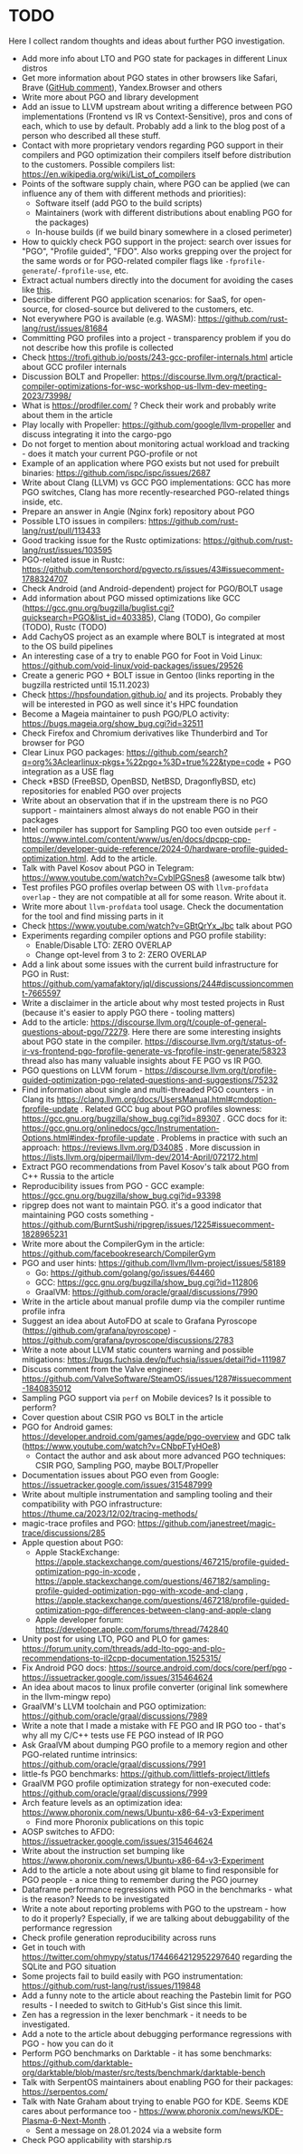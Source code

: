 # TODO

Here I collect random thoughts and ideas about further PGO investigation.

* Add more info about LTO and PGO state for packages in different Linux distros
* Get more information about PGO states in other browsers like Safari, Brave ([GitHub comment](https://github.com/brave/brave-browser/issues/20560#issuecomment-1658782341)), Yandex.Browser and others
* Write more about PGO and library development
* Add an issue to LLVM upstream about writing a difference between PGO implementations (Frontend vs IR vs Context-Sensitive), pros and cons of each, which to use by default. Probably add a link to the blog post of a person who described all these stuff.
* Contact with more proprietary vendors regarding PGO support in their compilers and PGO optimization their compilers itself before distribution to the customers. Possible compilers list: https://en.wikipedia.org/wiki/List_of_compilers
* Points of the software supply chain, where PGO can be applied (we can influence any of them with different methods and priorities):
  - Software itself (add PGO to the build scripts)
  - Maintainers (work with different distributions about enabling PGO for the packages)
  - In-house builds (if we build binary somewhere in a closed perimeter)
* How to quickly check PGO support in the project: search over issues for "PGO", "Profile guided", "FDO". Also works grepping over the project for the same words or for PGO-related compiler flags like `-fprofile-generate`/`-fprofile-use`, etc.
* Extract actual numbers directly into the document for avoiding the cases like [this](https://github.com/facebook/mariana-trench/issues/137#issuecomment-1658195725).
* Describe different PGO application scenarios: for SaaS, for open-source, for closed-source but delivered to the customers, etc.
* Not everywhere PGO is available (e.g. WASM): https://github.com/rust-lang/rust/issues/81684
* Committing PGO profiles into a project - transparency problem if you do not describe how this profile is collected
* Check https://trofi.github.io/posts/243-gcc-profiler-internals.html article about GCC profiler internals
* Discussion BOLT and Propeller: https://discourse.llvm.org/t/practical-compiler-optimizations-for-wsc-workshop-us-llvm-dev-meeting-2023/73998/
* What is https://prodfiler.com/ ? Check their work and probably write about them in the article
* Play locally with Propeller: https://github.com/google/llvm-propeller and discuss integrating it into the cargo-pgo
* Do not forget to mention about monitoring actual workload and tracking - does it match your current PGO-profile or not
* Example of an application where PGO exists but not used for prebuilt binaries: https://github.com/ispc/ispc/issues/2687
* Write about Clang (LLVM) vs GCC PGO implementations: GCC has more PGO switches, Clang has more recently-researched PGO-related things inside, etc.
* Prepare an answer in Angie (Nginx fork) repository about PGO
* Possible LTO issues in compilers: https://github.com/rust-lang/rust/pull/113433
* Good tracking issue for the Rustc optimizations: https://github.com/rust-lang/rust/issues/103595
* PGO-related issue in Rustc: https://github.com/tensorchord/pgvecto.rs/issues/43#issuecomment-1788324707
* Check Android (and Android-dependent) project for PGO/BOLT usage
* Add information about PGO missed optimizations like GCC (https://gcc.gnu.org/bugzilla/buglist.cgi?quicksearch=PGO&list_id=403385), Clang (TODO), Go compiler (TODO), Rustc (TODO)
* Add CachyOS project as an example where BOLT is integrated at most to the OS build pipelines
* An interesting case of a try to enable PGO for Foot in Void Linux: https://github.com/void-linux/void-packages/issues/29526
* Create a generic PGO + BOLT issue in Gentoo (links reporting in the bugzilla restricted until 15.11.2023)
* Check https://hpsfoundation.github.io/ and its projects. Probably they will be interested in PGO as well since it's HPC foundation
* Become a Mageia maintainer to push PGO/PLO activity: https://bugs.mageia.org/show_bug.cgi?id=32511
* Check Firefox and Chromium derivatives like Thunderbird and Tor browser for PGO
* Clear Linux PGO packages: https://github.com/search?q=org%3Aclearlinux-pkgs+%22pgo+%3D+true%22&type=code + PGO integration as a USE flag
* Check *BSD (FreeBSD, OpenBSD, NetBSD, DragonflyBSD, etc) repositories for enabled PGO over projects
* Write about an observation that if in the upstream there is no PGO support - maintainers almost always do not enable PGO in their packages
* Intel compiler has support for Sampling PGO too even outside `perf` - https://www.intel.com/content/www/us/en/docs/dpcpp-cpp-compiler/developer-guide-reference/2024-0/hardware-profile-guided-optimization.html. Add to the article.
* Talk with Pavel Kosov about PGO in Telegram: https://www.youtube.com/watch?v=CvbIPGSnes8 (awesome talk btw)
* Test profiles PGO profiles overlap between OS with `llvm-profdata overlap` - they are not compatible at all for some reason. Write about it.
* Write more about `llvm-profdata` tool usage. Check the documentation for the tool and find missing parts in it
* Check https://www.youtube.com/watch?v=GBtQrYx_Jbc talk about PGO
* Experiments regarding compiler options and PGO profile stability:
  - Enable/Disable LTO: ZERO OVERLAP
  - Change opt-level from 3 to 2: ZERO OVERLAP
* Add a link about some issues with the current build infrastructure for PGO in Rust: https://github.com/yamafaktory/jql/discussions/244#discussioncomment-7665597
* Write a disclaimer in the article about why most tested projects in Rust (because it's easier to apply PGO there - tooling matters)
* Add to the article: https://discourse.llvm.org/t/couple-of-general-questions-about-pgo/72279. Here there are some interesting insights about PGO state in the compiler. https://discourse.llvm.org/t/status-of-ir-vs-frontend-pgo-fprofile-generate-vs-fprofile-instr-generate/58323 thread also has many valuable insights about FE PGO vs IR PGO.
* PGO questions on LLVM forum - https://discourse.llvm.org/t/profile-guided-optimization-pgo-related-questions-and-suggestions/75232
* Find information about single and multi-threaded PGO counters - in Clang its https://clang.llvm.org/docs/UsersManual.html#cmdoption-fprofile-update . Related GCC bug about PGO profiles slowness: https://gcc.gnu.org/bugzilla/show_bug.cgi?id=89307 . GCC docs for it: https://gcc.gnu.org/onlinedocs/gcc/Instrumentation-Options.html#index-fprofile-update . Problems in practice with such an approach: https://reviews.llvm.org/D34085 . More discussion in https://lists.llvm.org/pipermail/llvm-dev/2014-April/072172.html
* Extract PGO recommendations from Pavel Kosov's talk about PGO from C++ Russia to the article
* Reproducibility issues from PGO - GCC example: https://gcc.gnu.org/bugzilla/show_bug.cgi?id=93398
* ripgrep does not want to maintain PGO. it's a good indicator that maintaining PGO costs something - https://github.com/BurntSushi/ripgrep/issues/1225#issuecomment-1828965231
* Write more about the CompilerGym in the article: https://github.com/facebookresearch/CompilerGym
* PGO and user hints: https://github.com/llvm/llvm-project/issues/58189
  - Go: https://github.com/golang/go/issues/64460
  - GCC: https://gcc.gnu.org/bugzilla/show_bug.cgi?id=112806
  - GraalVM: https://github.com/oracle/graal/discussions/7990
* Write in the article about manual profile dump via the compiler runtime profile infra
* Suggest an idea about AutoFDO at scale to Grafana Pyroscope (https://github.com/grafana/pyroscope) - https://github.com/grafana/pyroscope/discussions/2783
* Write a note about LLVM static counters warning and possible mitigations: https://bugs.fuchsia.dev/p/fuchsia/issues/detail?id=111987
* Discuss comment from the Valve engineer: https://github.com/ValveSoftware/SteamOS/issues/1287#issuecomment-1840835012
* Sampling PGO support via `perf` on Mobile devices? Is it possible to perform?
* Cover question about CSIR PGO vs BOLT in the article
* PGO for Android games: https://developer.android.com/games/agde/pgo-overview and GDC talk (https://www.youtube.com/watch?v=CNbpFTyHOe8)
  - Contact the author and ask about more advanced PGO techniques: CSIR PGO, Sampling PGO, maybe BOLT/Propeller
* Documentation issues about PGO even from Google: https://issuetracker.google.com/issues/315487999
* Write about multiple instrumentation and sampling tooling and their compatibility with PGO infrastructure: https://thume.ca/2023/12/02/tracing-methods/
* magic-trace profiles and PGO: https://github.com/janestreet/magic-trace/discussions/285
* Apple question about PGO:
  - Apple StackExchange: https://apple.stackexchange.com/questions/467215/profile-guided-optimization-pgo-in-xcode , https://apple.stackexchange.com/questions/467182/sampling-profile-guided-optimization-pgo-with-xcode-and-clang , https://apple.stackexchange.com/questions/467218/profile-guided-optimization-pgo-differences-between-clang-and-apple-clang
  - Apple developer forum: https://developer.apple.com/forums/thread/742840
* Unity post for using LTO, PGO and PLO for games: https://forum.unity.com/threads/add-lto-pgo-and-plo-recommendations-to-il2cpp-documentation.1525315/
* Fix Android PGO docs: https://source.android.com/docs/core/perf/pgo - https://issuetracker.google.com/issues/315464624
* An idea about macos to linux profile converter (original link somewhere in the llvm-mingw repo)
* GraalVM's LLVM toolchain and PGO optimization: https://github.com/oracle/graal/discussions/7989
* Write a note that I made a mistake with FE PGO and IR PGO too - that's why all my C/C++ tests use FE PGO instead of IR PGO
* Ask GraalVM about dumping PGO profile to a memory region and other PGO-related runtime intrinsics: https://github.com/oracle/graal/discussions/7991
* little-fs PGO benchmarks: https://github.com/littlefs-project/littlefs
* GraalVM PGO profile optimization strategy for non-executed code: https://github.com/oracle/graal/discussions/7999
* Arch feature levels as an optimization idea: https://www.phoronix.com/news/Ubuntu-x86-64-v3-Experiment
  - Find more Phoronix publications on this topic
* AOSP switches to AFDO: https://issuetracker.google.com/issues/315464624
* Write about the instruction set bumping like https://www.phoronix.com/news/Ubuntu-x86-64-v3-Experiment
* Add to the article a note about using git blame to find responsible for PGO people - a nice thing to remember during the PGO journey
* Dataframe performance regressions with PGO in the benchmarks - what is the reason? Needs to be investigated
* Write a note about reporting problems with PGO to the upstream - how to do it properly? Especially, if we are talking about debuggability of the performance regression
* Check profile generation reproducibility across runs
* Get in touch with https://twitter.com/ohmypy/status/1744664212952297640 regarding the SQLite and PGO situation
* Some projects fail to build easily with PGO instrumentation: https://github.com/rust-lang/rust/issues/119848
* Add a funny note to the article about reaching the Pastebin limit for PGO results - I needed to switch to GitHub's Gist since this limit.
* Zen has a regression in the lexer benchmark - it needs to be investigated.
* Add a note to the article about debugging performance regressions with PGO - how you can do it
* Perform PGO benchmarks on Darktable - it has some benchmarks: https://github.com/darktable-org/darktable/blob/master/src/tests/benchmark/darktable-bench
* Talk with SerpentOS maintainers about enabling PGO for their packages: https://serpentos.com/
* Talk with Nate Graham about trying to enable PGO for KDE. Seems KDE cares about performance too - https://www.phoronix.com/news/KDE-Plasma-6-Next-Month .
  - Sent a message on 28.01.2024 via a website form
* Check PGO applicability with starship.rs
